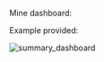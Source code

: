 Mine dashboard: 



Example provided:

![summary_dashboard](https://github.com/NguHE/Forage-KPMG-Virtual-Experience-Program/assets/125574265/3ee48853-56fd-4474-b291-930d3ae86669)

